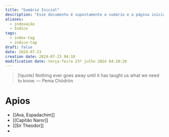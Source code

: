 ```yaml
---
title: "Sumário Inicial"
description: "Esse documento é supostamente o sumário e a página inicial de todo o meu site baseado nas anotações do Obsidian."
aliases:
  - indexação
  - Índice
tags:
  - index-tag
  - indice-tag
draft: false
date: 2024-07-23
creation date: 2024-07-23 04:10
modification date: terça-feira 23º julho 2024 04:10:20
---
```


> [!quote] Nothing ever goes away until it has taught us what we need to know.
> — Pema Chödrön



# Apios
- [[Ava, Espadachim]]
- [[Capitão Naror]]
- [[Sir Theodor]]
- 